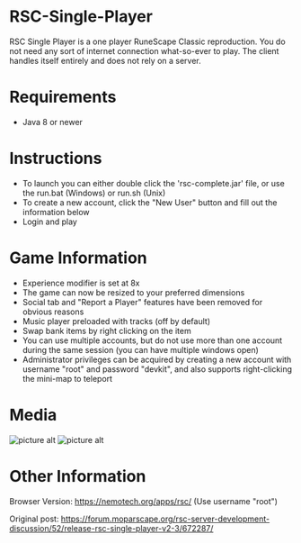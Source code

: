 # RSC-Single-Player
RSC Single Player is a one player RuneScape Classic reproduction. You do not need any sort of internet connection what-so-ever to play. The client handles itself entirely and does not rely on a server.

# Requirements
* Java 8 or newer

# Instructions
* To launch you can either double click the 'rsc-complete.jar' file, or use the run.bat (Windows) or run.sh (Unix)
* To create a new account, click the "New User" button and fill out the information below
* Login and play
    
# Game Information
* Experience modifier is set at 8x
* The game can now be resized to your preferred dimensions
* Social tab and "Report a Player" features have been removed for obvious reasons
* Music player preloaded with tracks (off by default)
* Swap bank items by right clicking on the item
* You can use multiple accounts, but do not use more than one account during the same session (you can have multiple windows open)
* Administrator privileges can be acquired by creating a new account with username "root" and password "devkit", and also supports right-clicking the mini-map to teleport

# Media

![picture alt](https://nemotech.org/rsc/mopar1.png "RSCSP1")
![picture alt](https://nemotech.org/rsc/mopar2.png "RSCSP2")

# Other Information

Browser Version: https://nemotech.org/apps/rsc/ (Use username "root")

Original post: https://forum.moparscape.org/rsc-server-development-discussion/52/release-rsc-single-player-v2-3/672287/
